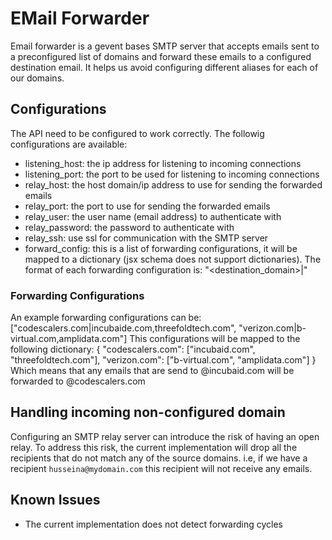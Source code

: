 # EMail Forwarder
Email forwarder is a gevent bases SMTP server that accepts emails sent to a preconfigured list of 
domains and forward these emails to a configured destination email.
It helps us avoid configuring different aliases for each of our domains.


## Configurations
The API need to be configured to work correctly. The followig configurations are available:
- listening_host: the ip address for listening to incoming connections
- listening_port: the port to be used for listening to incoming connections
- relay_host: the host domain/ip address to use for sending the forwarded emails
- relay_port: the port to use for sending the forwarded emails
- relay_user: the user name (email address) to authenticate with
- relay_password: the password to authenticate with
- relay_ssh: use ssl for communication with the SMTP server
- forward_config: this is a list of forwarding configurations, it will be mapped to a dictionary (jsx schema does not support dictionaries). The format of each forwarding configuration is: "<destination_domain>|<comma separated list of source domains>" 

### Forwarding Configurations
An example forwarding configurations can be:
["codescalers.com|incubaide.com,threefoldtech.com", "verizon.com|b-virtual.com,amplidata.com"]
This configurations will be mapped to the following dictionary:
{
    "codescalers.com": ["incubaid.com", "threefoldtech.com"],
    "verizon.com": ["b-virtual.com", "amplidata.com"]
}
Which means that any emails that are send to <user>@incubaid.com will be forwarded to <user>@codescalers.com


## Handling incoming non-configured domain
Configuring an SMTP relay server can introduce the risk of having an open relay. To address this risk, the current implementation will drop all the recipients that do not match any of the source domains. i.e, if we have a recipient `husseina@mydomain.com` this recipient will not receive any emails.

## Known Issues
- The current implementation does not detect forwarding cycles
